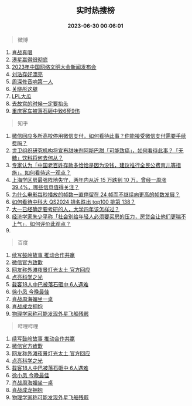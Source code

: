 <div align="center"><h2>实时热搜榜</h2><h4>2023-06-30 00:06:01</h4></div>

> 微博  

1. [肖战真唱](https://s.weibo.com/weibo?q=%E8%82%96%E6%88%98%E7%9C%9F%E5%94%B1&t=31&band_rank=1&Refer=top)<br />
2. [港星赢得很彻底](https://s.weibo.com/weibo?q=%23%E6%B8%AF%E6%98%9F%E8%B5%A2%E5%BE%97%E5%BE%88%E5%BD%BB%E5%BA%95%23&t=31&band_rank=2&Refer=top)<br />
3. [2023年中国网络文明大会新闻发布会](https://s.weibo.com/weibo?q=%232023%E5%B9%B4%E4%B8%AD%E5%9B%BD%E7%BD%91%E7%BB%9C%E6%96%87%E6%98%8E%E5%A4%A7%E4%BC%9A%E6%96%B0%E9%97%BB%E5%8F%91%E5%B8%83%E4%BC%9A%23&t=31&band_rank=3&Refer=top)<br />
4. [刘浩存好漂亮](https://s.weibo.com/weibo?q=%E5%88%98%E6%B5%A9%E5%AD%98%E5%A5%BD%E6%BC%82%E4%BA%AE&t=31&band_rank=4&Refer=top)<br />
5. [周深修音响第一人](https://s.weibo.com/weibo?q=%E5%91%A8%E6%B7%B1%E4%BF%AE%E9%9F%B3%E5%93%8D%E7%AC%AC%E4%B8%80%E4%BA%BA&t=31&band_rank=5&Refer=top)<br />
6. [关晓彤这腿](https://s.weibo.com/weibo?q=%E5%85%B3%E6%99%93%E5%BD%A4%E8%BF%99%E8%85%BF&t=31&band_rank=6&Refer=top)<br />
7. [LPL大瓜](https://s.weibo.com/weibo?q=LPL%E5%A4%A7%E7%93%9C&t=31&band_rank=7&Refer=top)<br />
8. [去故宫的时候一定要抬头](https://s.weibo.com/weibo?q=%E5%8E%BB%E6%95%85%E5%AE%AB%E7%9A%84%E6%97%B6%E5%80%99%E4%B8%80%E5%AE%9A%E8%A6%81%E6%8A%AC%E5%A4%B4&t=31&band_rank=8&Refer=top)<br />
9. [重庆客车被落石砸中致6死9伤](https://s.weibo.com/weibo?q=%23%E9%87%8D%E5%BA%86%E5%AE%A2%E8%BD%A6%E8%A2%AB%E8%90%BD%E7%9F%B3%E7%A0%B8%E4%B8%AD%E8%87%B46%E6%AD%BB9%E4%BC%A4%23&t=31&band_rank=9&Refer=top)<br />

> 知乎  

1. [微信回应多所高校停用微信支付，如何看待此事？你能接受微信支付需要手续费吗？](https://www.zhihu.com/question/609374806)<br />
2. [世卫组织研究机构将宣布甜味剂阿斯巴甜「可能致癌」，如何看待此事？「无糖」饮料将何去何从？](https://www.zhihu.com/question/609417354)<br />
3. [专家认为「中国老百姓存款多恰恰是因为没钱，建议推行全民公费育儿等措施」，如何看待这一观点？](https://www.zhihu.com/question/609390380)<br />
4. [上海学区房最强阵地失守，两年内从近 15 万跌到 10 万，曾经一周涨 39.4%，哪些信息值得关注？](https://www.zhihu.com/question/609355451)<br />
5. [为什么电影每秒播放的帧数一直停留在 24 帧而不继续向更高的帧数发展？](https://www.zhihu.com/question/281685561)<br />
6. [如何看待中科大 QS2024 排名跌出 top100 排第 138？](https://www.zhihu.com/question/609135032)<br />
7. [大一已经确定要考研的人，大学四年该怎样过？](https://www.zhihu.com/question/265939871)<br />
8. [经济学家朱少平称「社会别给年轻人必须要买房的压力，房贷会让他们更喘不上气」，如何评价此观点？](https://www.zhihu.com/question/609356792)<br />
9. []()<br />

> 百度  

1. [续写鼓岭故事 推动合作共赢](https://www.baidu.com/s?wd=%E7%BB%AD%E5%86%99%E9%BC%93%E5%B2%AD%E6%95%85%E4%BA%8B+%E6%8E%A8%E5%8A%A8%E5%90%88%E4%BD%9C%E5%85%B1%E8%B5%A2&sa=fyb_news&rsv_dl=fyb_news)<br />
2. [微信官方致歉](https://www.baidu.com/s?wd=%E5%BE%AE%E4%BF%A1%E5%AE%98%E6%96%B9%E8%87%B4%E6%AD%89&sa=fyb_news&rsv_dl=fyb_news)<br />
3. [网友称外滩夜景灯光太土 官方回应](https://www.baidu.com/s?wd=%E7%BD%91%E5%8F%8B%E7%A7%B0%E5%A4%96%E6%BB%A9%E5%A4%9C%E6%99%AF%E7%81%AF%E5%85%89%E5%A4%AA%E5%9C%9F+%E5%AE%98%E6%96%B9%E5%9B%9E%E5%BA%94&sa=fyb_news&rsv_dl=fyb_news)<br />
4. [点亮科学之光](https://www.baidu.com/s?wd=%E7%82%B9%E4%BA%AE%E7%A7%91%E5%AD%A6%E4%B9%8B%E5%85%89&sa=fyb_news&rsv_dl=fyb_news)<br />
5. [载客18人中巴被落石砸中 6人遇难](https://www.baidu.com/s?wd=%E8%BD%BD%E5%AE%A218%E4%BA%BA%E4%B8%AD%E5%B7%B4%E8%A2%AB%E8%90%BD%E7%9F%B3%E7%A0%B8%E4%B8%AD+6%E4%BA%BA%E9%81%87%E9%9A%BE&sa=fyb_news&rsv_dl=fyb_news)<br />
6. [徐小凤 今晚最佳](https://www.baidu.com/s?wd=%E5%BE%90%E5%B0%8F%E5%87%A4+%E4%BB%8A%E6%99%9A%E6%9C%80%E4%BD%B3&sa=fyb_news&rsv_dl=fyb_news)<br />
7. [肖战周海媚坐一桌](https://www.baidu.com/s?wd=%E8%82%96%E6%88%98%E5%91%A8%E6%B5%B7%E5%AA%9A%E5%9D%90%E4%B8%80%E6%A1%8C&sa=fyb_news&rsv_dl=fyb_news)<br />
8. [肖战成龙拥抱](https://www.baidu.com/s?wd=%E8%82%96%E6%88%98%E6%88%90%E9%BE%99%E6%8B%A5%E6%8A%B1&sa=fyb_news&rsv_dl=fyb_news)<br />
9. [物理学家称可能发现外星飞船残骸](https://www.baidu.com/s?wd=%E7%89%A9%E7%90%86%E5%AD%A6%E5%AE%B6%E7%A7%B0%E5%8F%AF%E8%83%BD%E5%8F%91%E7%8E%B0%E5%A4%96%E6%98%9F%E9%A3%9E%E8%88%B9%E6%AE%8B%E9%AA%B8&sa=fyb_news&rsv_dl=fyb_news)<br />

> 哔哩哔哩  

1. [续写鼓岭故事 推动合作共赢](https://www.baidu.com/s?wd=%E7%BB%AD%E5%86%99%E9%BC%93%E5%B2%AD%E6%95%85%E4%BA%8B+%E6%8E%A8%E5%8A%A8%E5%90%88%E4%BD%9C%E5%85%B1%E8%B5%A2&sa=fyb_news&rsv_dl=fyb_news)<br />
2. [微信官方致歉](https://www.baidu.com/s?wd=%E5%BE%AE%E4%BF%A1%E5%AE%98%E6%96%B9%E8%87%B4%E6%AD%89&sa=fyb_news&rsv_dl=fyb_news)<br />
3. [网友称外滩夜景灯光太土 官方回应](https://www.baidu.com/s?wd=%E7%BD%91%E5%8F%8B%E7%A7%B0%E5%A4%96%E6%BB%A9%E5%A4%9C%E6%99%AF%E7%81%AF%E5%85%89%E5%A4%AA%E5%9C%9F+%E5%AE%98%E6%96%B9%E5%9B%9E%E5%BA%94&sa=fyb_news&rsv_dl=fyb_news)<br />
4. [点亮科学之光](https://www.baidu.com/s?wd=%E7%82%B9%E4%BA%AE%E7%A7%91%E5%AD%A6%E4%B9%8B%E5%85%89&sa=fyb_news&rsv_dl=fyb_news)<br />
5. [载客18人中巴被落石砸中 6人遇难](https://www.baidu.com/s?wd=%E8%BD%BD%E5%AE%A218%E4%BA%BA%E4%B8%AD%E5%B7%B4%E8%A2%AB%E8%90%BD%E7%9F%B3%E7%A0%B8%E4%B8%AD+6%E4%BA%BA%E9%81%87%E9%9A%BE&sa=fyb_news&rsv_dl=fyb_news)<br />
6. [徐小凤 今晚最佳](https://www.baidu.com/s?wd=%E5%BE%90%E5%B0%8F%E5%87%A4+%E4%BB%8A%E6%99%9A%E6%9C%80%E4%BD%B3&sa=fyb_news&rsv_dl=fyb_news)<br />
7. [肖战周海媚坐一桌](https://www.baidu.com/s?wd=%E8%82%96%E6%88%98%E5%91%A8%E6%B5%B7%E5%AA%9A%E5%9D%90%E4%B8%80%E6%A1%8C&sa=fyb_news&rsv_dl=fyb_news)<br />
8. [肖战成龙拥抱](https://www.baidu.com/s?wd=%E8%82%96%E6%88%98%E6%88%90%E9%BE%99%E6%8B%A5%E6%8A%B1&sa=fyb_news&rsv_dl=fyb_news)<br />
9. [物理学家称可能发现外星飞船残骸](https://www.baidu.com/s?wd=%E7%89%A9%E7%90%86%E5%AD%A6%E5%AE%B6%E7%A7%B0%E5%8F%AF%E8%83%BD%E5%8F%91%E7%8E%B0%E5%A4%96%E6%98%9F%E9%A3%9E%E8%88%B9%E6%AE%8B%E9%AA%B8&sa=fyb_news&rsv_dl=fyb_news)<br />
